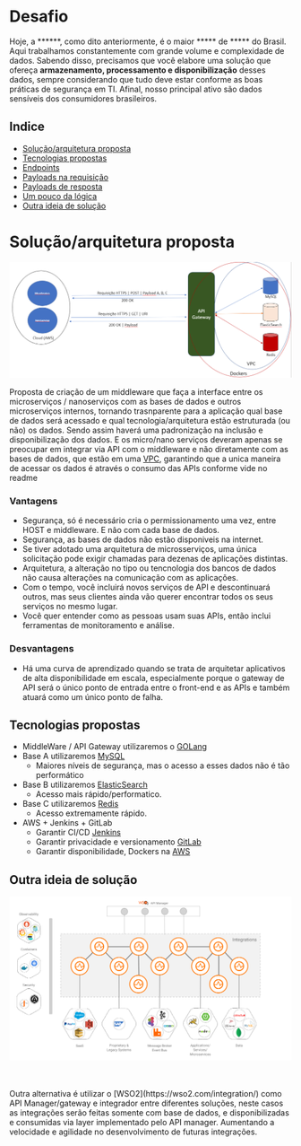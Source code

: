 # Desafio 

Hoje, a ******, como dito anteriormente, é o maior ***** de ***** do Brasil.
Aqui trabalhamos constantemente com grande volume e complexidade de dados. Sabendo disso,
precisamos que você elabore uma solução que ofereça **armazenamento, processamento e disponibilização** desses dados, sempre considerando que tudo deve estar conforme as boas práticas de
segurança em TI. Afinal, nosso principal ativo são dados sensíveis dos consumidores brasileiros.

## Indice

* [Solução/arquitetura proposta](https://github.com/alrtas/apiGateway/blob/master/README.md#solu%C3%A7%C3%A3oarquitetura-proposta)
* [Tecnologias propostas](https://github.com/alrtas/apiGateway#tecnologias-propostas)
* [Endpoints]()
* [Payloads na requisição]()
* [Payloads de resposta]()
* [Um pouco da lógica]()
* [Outra ideia de solução](https://github.com/alrtas/apiGateway#outra-ideia-de-solu%C3%A7%C3%A3o)


# Solução/arquitetura proposta

![](https://github.com/alrtas/apiGateway/blob/master/Utils/Imagens/arquitetura.PNG)

Proposta de criação de um middleware que faça a interface entre os microserviços / nanoserviços com as bases de dados e outros microserviços internos, tornando trasnparente para a aplicação qual base de dados será acessado e qual tecnologia/arquitetura estão estruturada (ou não) os dados.
 Sendo assim haverá uma padronização na inclusão e disponibilização dos dados. E os micro/nano serviços deveram apenas se preocupar em integrar via API com o middleware e não diretamente com as bases de dados, que estão em uma [VPC](https://aws.amazon.com/pt/vpc/), garantindo que a unica maneira de acessar os dados é através o consumo das APIs conforme vide no readme

### Vantagens 
* Segurança, só é necessário cria o permissionamento uma vez, entre HOST e middleware. E não com cada base de dados.
* Segurança, as bases de dados não estão disponiveis na internet.
* Se tiver adotado uma arquitetura de microsserviços, uma única solicitação pode exigir chamadas para dezenas de aplicações distintas.
* Arquitetura, a alteração no tipo ou tencnologia dos bancos de dados não causa alterações na comunicação com as aplicações.
* Com o tempo, você incluirá novos serviços de API e descontinuará outros, mas seus clientes ainda vão querer encontrar todos os seus serviços no mesmo lugar.
* Você quer entender como as pessoas usam suas APIs, então inclui ferramentas de monitoramento e análise.

### Desvantagens
* Há uma curva de aprendizado quando se trata de arquitetar aplicativos de alta disponibilidade em escala, especialmente porque o gateway de API será o único ponto de entrada entre o front-end e as APIs e também atuará como um único ponto de falha.

## Tecnologias propostas

* MiddleWare / API Gateway utilizaremos o [GOLang](http://golang.org/)
* Base A utilizaremos [MySQL](https://www.mysql.com/)
  * Maiores níveis de segurança, mas o acesso a esses dados não é tão performático
* Base B utilizaremos [ElasticSearch](https://www.elastic.co/pt/)
  * Acesso mais rápido/performatico.
* Base C utilizaremos [Redis](https://redis.io/)
  * Acesso extremamente rápido.
* AWS + Jenkins + GitLab
  * Garantir CI/CD [Jenkins](https://www.jenkins.io/)
  * Garantir privacidade e versionamento [GitLab](https://about.gitlab.com/)
  * Garantir disponibilidade, Dockers na [AWS](https://aws.amazon.com/pt/products/?nc2=h_ql_prod_fs_f)
  
  
## Outra ideia de solução
![](https://github.com/alrtas/apiGateway/blob/master/Utils/Imagens/wso2_enterprise_integrator.PNG)

<br>
<br>
Outra alternativa é utilizar o [WSO2](https://wso2.com/integration/) como API Manager/gateway e integrador entre diferentes soluções, neste casos as integrações serão feitas somente com base de dados, e disponibilizadas e consumidas via layer implementado pelo API manager. Aumentando a velocidade e agilidade no desenvolvimento de futuras integrações.
 
